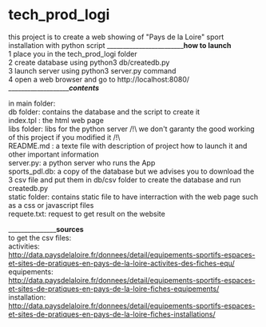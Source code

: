 # tech_prod_logi
this project is to create a web showing of "Pays de la Loire" sport installation with python script
____________________________________________________how to launch____________________________</br>
1 place you in the tech_prod_logi folder </br>
2 create database using python3  db/createdb.py </br>
3 launch server using python3 server.py command</br>
4 open a web browser and go to http://localhost:8080/ </br>
____________________________________________________contents_________________________________</br>

in main folder: </br>
db folder: contains the database and the script to create it </br>
index.tpl : the html web page </br>
libs folder: libs for the python server /!\ we don't garanty the good working of this project if you modified it /!\ </br>
README.md : a texte file with description of project how to launch it and other important information </br>
server.py: a python server who runs the App </br>
sports_pdl.db: a copy of the database but we advises you to download the 3 csv  file and put them in db/csv folder  to create the database and run createdb.py </br>
static folder: contains static file to have interraction with the web page such as a css or javascript files </br>
requete.txt: request to get result on the website

___________________________________________________sources____________________________________</br>
to get the csv files:</br>
activities:</br> http://data.paysdelaloire.fr/donnees/detail/equipements-sportifs-espaces-et-sites-de-pratiques-en-pays-de-la-loire-activites-des-fiches-equ/</br>
equipements:</br>
http://data.paysdelaloire.fr/donnees/detail/equipements-sportifs-espaces-et-sites-de-pratiques-en-pays-de-la-loire-fiches-equipements/</br>
installation:</br>
http://data.paysdelaloire.fr/donnees/detail/equipements-sportifs-espaces-et-sites-de-pratiques-en-pays-de-la-loire-fiches-installations/
